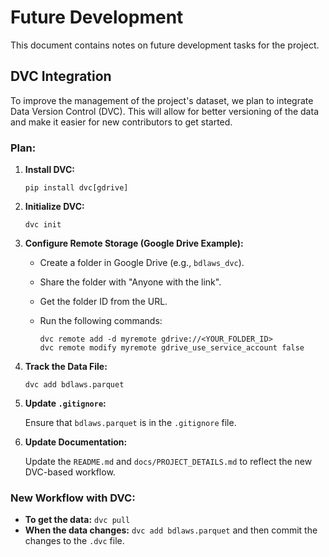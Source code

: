 <!-- Gemini Directive: This file should be kept up-to-date with the project's progress. -->

# Future Development

This document contains notes on future development tasks for the project.

## DVC Integration

To improve the management of the project's dataset, we plan to integrate Data Version Control (DVC). This will allow for better versioning of the data and make it easier for new contributors to get started.

### Plan:

1.  **Install DVC:**

    ```
    pip install dvc[gdrive]
    ```

2.  **Initialize DVC:**

    ```
    dvc init
    ```

3.  **Configure Remote Storage (Google Drive Example):**

    - Create a folder in Google Drive (e.g., `bdlaws_dvc`).
    - Share the folder with "Anyone with the link".
    - Get the folder ID from the URL.
    - Run the following commands:

      ```
      dvc remote add -d myremote gdrive://<YOUR_FOLDER_ID>
      dvc remote modify myremote gdrive_use_service_account false
      ```

4.  **Track the Data File:**

    ```
    dvc add bdlaws.parquet
    ```

5.  **Update `.gitignore`:**

    Ensure that `bdlaws.parquet` is in the `.gitignore` file.

6.  **Update Documentation:**

    Update the `README.md` and `docs/PROJECT_DETAILS.md` to reflect the new DVC-based workflow.

### New Workflow with DVC:

- **To get the data:** `dvc pull`
- **When the data changes:** `dvc add bdlaws.parquet` and then commit the changes to the `.dvc` file.